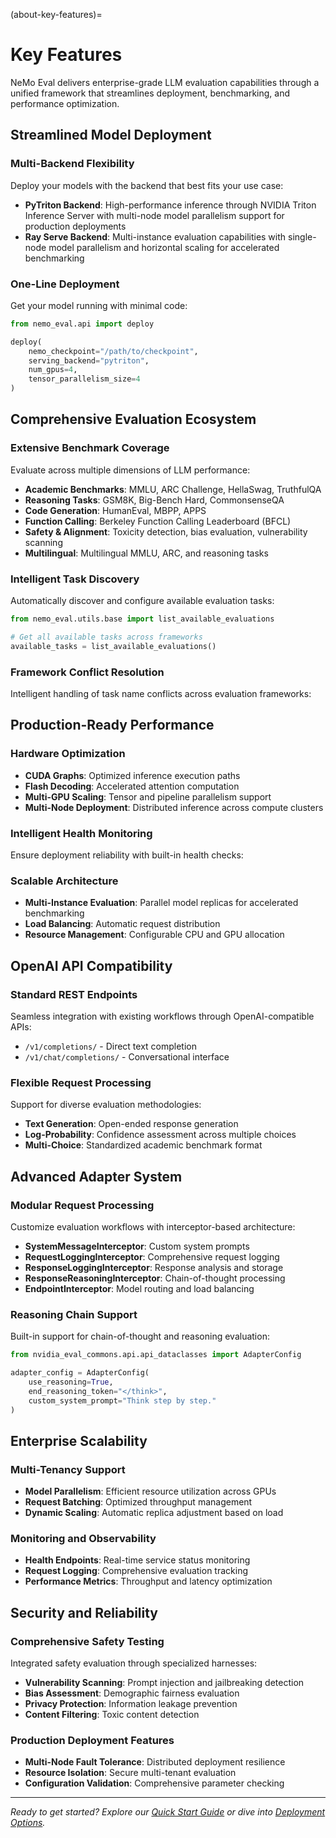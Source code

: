 
(about-key-features)=

# Key Features

NeMo Eval delivers enterprise-grade LLM evaluation capabilities through a unified framework that streamlines deployment, benchmarking, and performance optimization.

## Streamlined Model Deployment

### Multi-Backend Flexibility

Deploy your models with the backend that best fits your use case:

- **PyTriton Backend**: High-performance inference through NVIDIA Triton Inference Server with multi-node model parallelism support for production deployments
- **Ray Serve Backend**: Multi-instance evaluation capabilities with single-node model parallelism and horizontal scaling for accelerated benchmarking

### One-Line Deployment

Get your model running with minimal code:

```python
from nemo_eval.api import deploy

deploy(
    nemo_checkpoint="/path/to/checkpoint",
    serving_backend="pytriton",
    num_gpus=4,
    tensor_parallelism_size=4
)
```

## Comprehensive Evaluation Ecosystem

### Extensive Benchmark Coverage

Evaluate across multiple dimensions of LLM performance:

- **Academic Benchmarks**: MMLU, ARC Challenge, HellaSwag, TruthfulQA
- **Reasoning Tasks**: GSM8K, Big-Bench Hard, CommonsenseQA
- **Code Generation**: HumanEval, MBPP, APPS
- **Function Calling**: Berkeley Function Calling Leaderboard (BFCL)
- **Safety & Alignment**: Toxicity detection, bias evaluation, vulnerability scanning
- **Multilingual**: Multilingual MMLU, ARC, and reasoning tasks

### Intelligent Task Discovery

Automatically discover and configure available evaluation tasks:

```python
from nemo_eval.utils.base import list_available_evaluations

# Get all available tasks across frameworks
available_tasks = list_available_evaluations()
```

### Framework Conflict Resolution

Intelligent handling of task name conflicts across evaluation frameworks:

## Production-Ready Performance

### Hardware Optimization

- **CUDA Graphs**: Optimized inference execution paths
- **Flash Decoding**: Accelerated attention computation
- **Multi-GPU Scaling**: Tensor and pipeline parallelism support
- **Multi-Node Deployment**: Distributed inference across compute clusters

### Intelligent Health Monitoring

Ensure deployment reliability with built-in health checks:

### Scalable Architecture

- **Multi-Instance Evaluation**: Parallel model replicas for accelerated benchmarking
- **Load Balancing**: Automatic request distribution
- **Resource Management**: Configurable CPU and GPU allocation

## OpenAI API Compatibility

### Standard REST Endpoints

Seamless integration with existing workflows through OpenAI-compatible APIs:

- `/v1/completions/` - Direct text completion
- `/v1/chat/completions/` - Conversational interface

### Flexible Request Processing

Support for diverse evaluation methodologies:

- **Text Generation**: Open-ended response generation
- **Log-Probability**: Confidence assessment across multiple choices
- **Multi-Choice**: Standardized academic benchmark format

## Advanced Adapter System

### Modular Request Processing

Customize evaluation workflows with interceptor-based architecture:

- **SystemMessageInterceptor**: Custom system prompts
- **RequestLoggingInterceptor**: Comprehensive request logging
- **ResponseLoggingInterceptor**: Response analysis and storage
- **ResponseReasoningInterceptor**: Chain-of-thought processing
- **EndpointInterceptor**: Model routing and load balancing

### Reasoning Chain Support

Built-in support for chain-of-thought and reasoning evaluation:

```python
from nvidia_eval_commons.api.api_dataclasses import AdapterConfig

adapter_config = AdapterConfig(
    use_reasoning=True,
    end_reasoning_token="</think>",
    custom_system_prompt="Think step by step."
)
```

## Enterprise Scalability

### Multi-Tenancy Support

- **Model Parallelism**: Efficient resource utilization across GPUs
- **Request Batching**: Optimized throughput management
- **Dynamic Scaling**: Automatic replica adjustment based on load

### Monitoring and Observability

- **Health Endpoints**: Real-time service status monitoring
- **Request Logging**: Comprehensive evaluation tracking
- **Performance Metrics**: Throughput and latency optimization

## Security and Reliability

### Comprehensive Safety Testing

Integrated safety evaluation through specialized harnesses:

- **Vulnerability Scanning**: Prompt injection and jailbreaking detection
- **Bias Assessment**: Demographic fairness evaluation
- **Privacy Protection**: Information leakage prevention
- **Content Filtering**: Toxic content detection

### Production Deployment Features

- **Multi-Node Fault Tolerance**: Distributed deployment resilience
- **Resource Isolation**: Secure multi-tenant evaluation
- **Configuration Validation**: Comprehensive parameter checking

---

*Ready to get started? Explore our [Quick Start Guide](../get-started/quickstart.md) or dive into [Deployment Options](../deployment/index.md).*